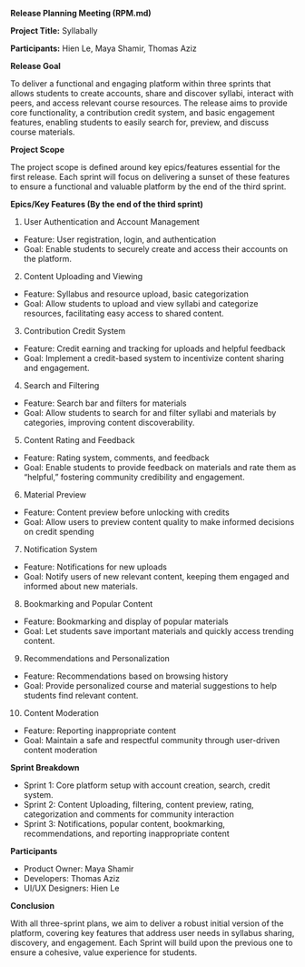 **Release Planning Meeting (RPM.md)**

**Project Title:** Syllabally

**Participants:** Hien Le, Maya Shamir, Thomas Aziz

**Release Goal**

To deliver a functional and engaging platform within three sprints that allows students to create accounts, share and discover syllabi, interact with peers, and access relevant course resources. The release aims to provide core functionality, a contribution credit system, and basic engagement features, enabling students to easily search for, preview, and discuss course materials.

**Project Scope**

The project scope is defined around key epics/features essential for the first release. Each sprint will focus on delivering a sunset of these features to ensure a functional and valuable platform by the end of the third sprint.

**Epics/Key Features (By the end of the third sprint)**
1. User Authentication and Account Management
- Feature: User registration, login, and authentication
- Goal: Enable students to securely create and access their accounts on the platform.
2. Content Uploading and Viewing
- Feature: Syllabus and resource upload, basic categorization
- Goal: Allow students to upload and view syllabi and categorize resources, facilitating easy access to shared content.
3. Contribution Credit System
- Feature: Credit earning and tracking for uploads and helpful feedback
- Goal: Implement a credit-based system to incentivize content sharing and engagement.
4. Search and Filtering
- Feature: Search bar and filters for materials
- Goal: Allow students to search for and filter syllabi and materials by categories, improving content discoverability.
5. Content Rating and Feedback
- Feature: Rating system, comments, and feedback
- Goal: Enable students to provide feedback on materials and rate them as “helpful,” fostering community credibility and engagement.
6. Material Preview
- Feature: Content preview before unlocking with credits
- Goal: Allow users to preview content quality to make informed decisions on credit spending
7. Notification System
- Feature: Notifications for new uploads
- Goal: Notify users of new relevant content, keeping them engaged and informed about new materials.
8. Bookmarking and Popular Content
- Feature: Bookmarking and display of popular materials
- Goal: Let students save important materials and quickly access trending content.
9. Recommendations and Personalization
- Feature: Recommendations based on browsing history
- Goal: Provide personalized course and material suggestions to help students find relevant content.
10. Content Moderation
- Feature: Reporting inappropriate content
- Goal: Maintain a safe and respectful community through user-driven content moderation

**Sprint Breakdown**
- Sprint 1: Core platform setup with account creation, search, credit system.
- Sprint 2: Content Uploading, filtering, content preview, rating, categorization and comments for community interaction
- Sprint 3: Notifications, popular content, bookmarking, recommendations, and reporting inappropriate content

**Participants**
- Product Owner: Maya Shamir
- Developers: Thomas Aziz
- UI/UX Designers: Hien Le

**Conclusion**

With all three-sprint plans, we aim to deliver a robust initial version of the platform, covering key features that address user needs in syllabus sharing, discovery, and   engagement. Each Sprint will build upon the previous one to ensure a cohesive, value experience for students.



